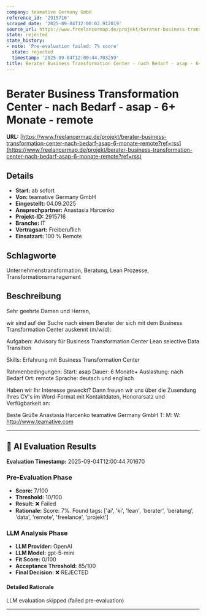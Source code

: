 ```yaml
---
company: teamative Germany GmbH
reference_id: '2915716'
scraped_date: '2025-09-04T12:00:02.912019'
source_url: https://www.freelancermap.de/projekt/berater-business-transformation-center-nach-bedarf-asap-6-monate-remote?ref=rss
state: rejected
state_history:
- note: 'Pre-evaluation failed: 7% score'
  state: rejected
  timestamp: '2025-09-04T12:00:44.703259'
title: Berater Business Transformation Center - nach Bedarf - asap - 6+ Monate - remote
---
```



# Berater Business Transformation Center - nach Bedarf - asap - 6+ Monate - remote
**URL:** [https://www.freelancermap.de/projekt/berater-business-transformation-center-nach-bedarf-asap-6-monate-remote?ref=rss](https://www.freelancermap.de/projekt/berater-business-transformation-center-nach-bedarf-asap-6-monate-remote?ref=rss)
## Details
- **Start:** ab sofort
- **Von:** teamative Germany GmbH
- **Eingestellt:** 04.09.2025
- **Ansprechpartner:** Anastasia Harcenko
- **Projekt-ID:** 2915716
- **Branche:** IT
- **Vertragsart:** Freiberuflich
- **Einsatzart:** 100
                                                % Remote

## Schlagworte
Unternehmenstransformation, Beratung, Lean Prozesse, Transformationsmanagement

## Beschreibung
Sehr geehrte Damen und Herren,

wir sind auf der Suche nach einem Berater der sich mit dem Business Transformation Center auskennt (m/w/d):

Aufgaben:
Advisory für Business Transformation Center
Lean selective Data Transition

Skills:
Erfahrung mit Business Transformation Center

Rahmenbedingungen:
Start: asap
Dauer: 6 Monate+
Auslastung: nach Bedarf
Ort: remote
Sprache: deutsch und englisch

Haben wir Ihr Interesse geweckt?
Dann freuen wir uns über die Zusendung Ihres CV's im Word-Format mit Kontaktdaten, Honorarsatz und Verfügbarkeit an:

Beste Grüße
Anastasia Harcenko
teamative Germany GmbH
T:
M:
W: http://www.teamative.com

---

## 🤖 AI Evaluation Results

**Evaluation Timestamp:** 2025-09-04T12:00:44.701670

### Pre-Evaluation Phase
- **Score:** 7/100
- **Threshold:** 10/100
- **Result:** ❌ Failed
- **Rationale:** Score: 7%. Found tags: ['ai', 'ki', 'lean', 'berater', 'beratung', 'data', 'remote', 'freelance', 'projekt']

### LLM Analysis Phase
- **LLM Provider:** OpenAI
- **LLM Model:** gpt-5-mini
- **Fit Score:** 0/100
- **Acceptance Threshold:** 85/100
- **Final Decision:** ❌ REJECTED

#### Detailed Rationale
LLM evaluation skipped (failed pre-evaluation)

---
